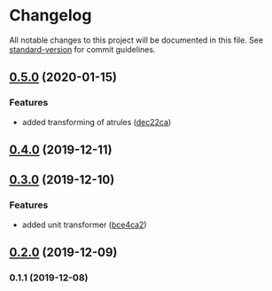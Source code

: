 # Changelog

All notable changes to this project will be documented in this file. See [standard-version](https://github.com/conventional-changelog/standard-version) for commit guidelines.

## [0.5.0](https://github.com/anikethsaha/postcss-lowercase-text/compare/v0.4.0...v0.5.0) (2020-01-15)


### Features

* added transforming of atrules ([dec22ca](https://github.com/anikethsaha/postcss-lowercase-text/commit/dec22ca))



## [0.4.0](https://github.com/anikethsaha/postcss-lowercase-text/compare/v0.3.0...v0.4.0) (2019-12-11)



## [0.3.0](https://github.com/anikethsaha/postcss-lowercase-text/compare/v0.2.0...v0.3.0) (2019-12-10)


### Features

* added unit transformer ([bce4ca2](https://github.com/anikethsaha/postcss-lowercase-text/commit/bce4ca2))



## [0.2.0](https://github.com/anikethsaha/postcss-lowercase-text/compare/v0.1.1...v0.2.0) (2019-12-09)



### 0.1.1 (2019-12-08)
